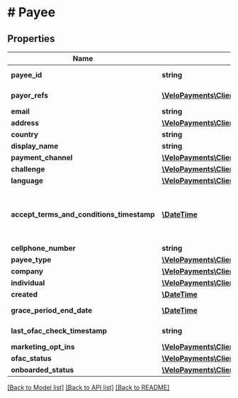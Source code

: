 # # Payee

## Properties

Name | Type | Description | Notes
------------ | ------------- | ------------- | -------------
**payee_id** | **string** |  | [optional] [readonly]
**payor_refs** | [**\VeloPayments\Client\Model\PayeePayorRef[]**](PayeePayorRef.md) |  | [optional] [readonly]
**email** | **string** |  | [optional]
**address** | [**\VeloPayments\Client\Model\PayeeAddress**](PayeeAddress.md) |  | [optional]
**country** | **string** |  | [optional]
**display_name** | **string** |  | [optional]
**payment_channel** | [**\VeloPayments\Client\Model\PayeePaymentChannel**](PayeePaymentChannel.md) |  | [optional]
**challenge** | [**\VeloPayments\Client\Model\Challenge**](Challenge.md) |  | [optional]
**language** | [**\VeloPayments\Client\Model\Language**](Language.md) |  | [optional]
**accept_terms_and_conditions_timestamp** | [**\DateTime**](\DateTime.md) | The timestamp when the payee last accepted T&amp;Cs | [optional] [readonly]
**cellphone_number** | **string** |  | [optional]
**payee_type** | [**\VeloPayments\Client\Model\PayeeType**](PayeeType.md) |  | [optional]
**company** | [**\VeloPayments\Client\Model\CompanyV1**](CompanyV1.md) |  | [optional]
**individual** | [**\VeloPayments\Client\Model\IndividualV1**](IndividualV1.md) |  | [optional]
**created** | [**\DateTime**](\DateTime.md) |  | [optional]
**grace_period_end_date** | [**\DateTime**](\DateTime.md) |  | [optional] [readonly]
**last_ofac_check_timestamp** | **string** |  | [optional] [readonly]
**marketing_opt_ins** | [**\VeloPayments\Client\Model\MarketingOptIn[]**](MarketingOptIn.md) |  | [optional]
**ofac_status** | [**\VeloPayments\Client\Model\OfacStatus**](OfacStatus.md) |  | [optional]
**onboarded_status** | [**\VeloPayments\Client\Model\OnboardedStatus**](OnboardedStatus.md) |  | [optional]

[[Back to Model list]](../../README.md#models) [[Back to API list]](../../README.md#endpoints) [[Back to README]](../../README.md)
